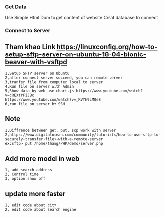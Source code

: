 ### Get Data 
Use Simple Html Dom to get content of website
Creat database to connect


### Connect to Server
## Tham khao Link https://linuxconfig.org/how-to-setup-sftp-server-on-ubuntu-18-04-bionic-beaver-with-vsftpd

    1,Setup SFTP server on Ubuntu 
    2,after connect server succeed, you can remote server
    3,tranfer file from computer local to server
    4,Run file on server with Admin
    5,Show data by web use chart.js https://www.youtube.com/watch?v=cREXtrFiJBc 
    https://www.youtube.com/watch?v=_KVYh9LM0eE
    6,run file on server by SSH
## Note
    1,Diffrence between get, put, scp work with server
    2,https://www.digitalocean.com/community/tutorials/how-to-use-sftp-to-securely-transfer-files-with-a-remote-server
    ex:sftp> put /home/thang/PHP/demo/server.php

## Add more model in web
    1, add search address
    2, Control time
    3, option show off
## update more faster
    1, edit code about city
    2, edit code about search engine
   
    
  
